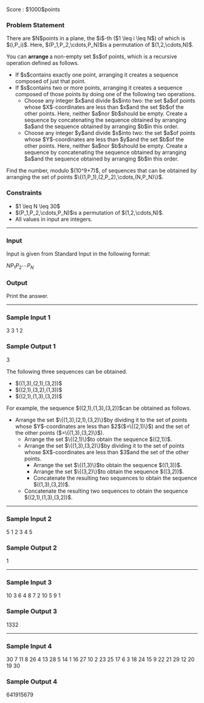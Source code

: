 
<div>

<span>

<span>

<p>
Score : $1000$points
</p>

<div>

<section>

### **Problem Statement**

<p>
There are $N$points in a plane, the $i$-th ($1 \leq i \leq N$) of which is $(i,P_i)$.
Here, $(P_1,P_2,\cdots,P_N)$is a permutation of $(1,2,\cdots,N)$.
</p>

<p>
You can 
<strong>
arrange
</strong>
a non-empty set $s$of points, which is a recursive operation defined as follows.
</p>

<ul>

<li>
If $s$contains exactly one point, arranging it creates a sequence composed of just that point.
</li>

<li>
If $s$contains two or more points, arranging it creates a sequence composed of those points by doing one of the following two operations.
<ul>

<li>
Choose any integer $x$and divide $s$into two: the set $a$of points whose $X$-coordinates are less than $x$and the set $b$of the other points.
Here, neither $a$nor $b$should be empty.
Create a sequence by concatenating the sequence obtained by arranging $a$and the sequence obtained by arranging $b$in this order.
</li>

<li>
Choose any integer $y$and divide $s$into two: the set $a$of points whose $Y$-coordinates are less than $y$and the set $b$of the other points.
Here, neither $a$nor $b$should be empty.
Create a sequence by concatenating the sequence obtained by arranging $a$and the sequence obtained by arranging $b$in this order.
</li>

</ul>

</li>

</ul>

<p>
Find the number, modulo $(10^9+7)$, of sequences that can be obtained by arranging the set of points $\{(1,P_1),(2,P_2),\cdots,(N,P_N)\}$.
</p>

</section>

</div>

<div>

<section>

### **Constraints**

<ul>

<li>
$1 \leq N \leq 30$
</li>

<li>
$(P_1,P_2,\cdots,P_N)$is a permutation of $(1,2,\cdots,N)$.
</li>

<li>
All values in input are integers.
</li>

</ul>

</section>

</div>

---

<div>

<div>

<section>

### **Input**

<p>
Input is given from Standard Input in the following format:
</p>

<div>

$N$$P_1$$P_2$$\cdots$$P_N$
</div>

</section>

</div>

<div>

<section>

### **Output**

<p>
Print the answer.
</p>

</section>

</div>

</div>

---

<div>

<section>

### **Sample Input 1**

<div>

3
3 1 2

</div>

</section>

</div>

<div>

<section>

### **Sample Output 1**

<div>

3

</div>

<p>
The following three sequences can be obtained.
</p>

<ul>

<li>
$((1,3),(2,1),(3,2))$
</li>

<li>
$((2,1),(3,2),(1,3))$
</li>

<li>
$((2,1),(1,3),(3,2))$
</li>

</ul>

<p>
For example, the sequence $((2,1),(1,3),(3,2))$can be obtained as follows.
</p>

<ul>

<li>
Arrange the set $\{(1,3),(2,1),(3,2)\}$by dividing it to the set of points whose $Y$-coordinates are less than $2$($=\{(2,1)\}$) and the set of the other points ($=\{(1,3),(3,2)\}$).
<ul>

<li>
Arrange the set $\{(2,1)\}$to obtain the sequence $((2,1))$.
</li>

<li>
Arrange the set $\{(1,3),(3,2)\}$by dividing it to the set of points whose $X$-coordinates are less than $3$and the set of the other points.
<ul>

<li>
Arrange the set $\{(1,3)\}$to obtain the sequence $((1,3))$.
</li>

<li>
Arrange the set $\{(3,2)\}$to obtain the sequence $((3,2))$.
</li>

<li>
Concatenate the resulting two sequences to obtain the sequence $((1,3),(3,2))$.
</li>

</ul>

</li>

<li>
Concatenate the resulting two sequences to obtain the sequence $((2,1),(1,3),(3,2))$.
</li>

</ul>

</li>

</ul>

</section>

</div>

---

<div>

<section>

### **Sample Input 2**

<div>

5
1 2 3 4 5

</div>

</section>

</div>

<div>

<section>

### **Sample Output 2**

<div>

1

</div>

</section>

</div>

---

<div>

<section>

### **Sample Input 3**

<div>

10
3 6 4 8 7 2 10 5 9 1

</div>

</section>

</div>

<div>

<section>

### **Sample Output 3**

<div>

1332

</div>

</section>

</div>

---

<div>

<section>

### **Sample Input 4**

<div>

30
7 11 8 26 4 13 28 5 14 1 16 27 10 2 23 25 17 6 3 18 24 15 9 22 21 29 12 20 19 30

</div>

</section>

</div>

<div>

<section>

### **Sample Output 4**

<div>

641915679

</div>

</section>

</div>

</span>

</span>

</div>
